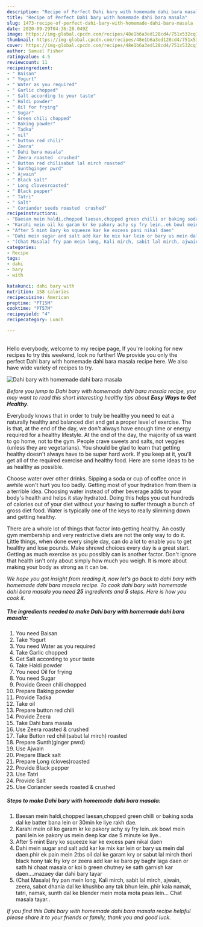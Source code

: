 ```yaml
---
description: "Recipe of Perfect Dahi bary with homemade dahi bara masala"
title: "Recipe of Perfect Dahi bary with homemade dahi bara masala"
slug: 1473-recipe-of-perfect-dahi-bary-with-homemade-dahi-bara-masala
date: 2020-09-29T04:36:28.049Z
image: https://img-global.cpcdn.com/recipes/48e1b6a3ed128cd4/751x532cq70/dahi-bary-with-homemade-dahi-bara-masala-recipe-main-photo.jpg
thumbnail: https://img-global.cpcdn.com/recipes/48e1b6a3ed128cd4/751x532cq70/dahi-bary-with-homemade-dahi-bara-masala-recipe-main-photo.jpg
cover: https://img-global.cpcdn.com/recipes/48e1b6a3ed128cd4/751x532cq70/dahi-bary-with-homemade-dahi-bara-masala-recipe-main-photo.jpg
author: Samuel Fisher
ratingvalue: 4.5
reviewcount: 11
recipeingredient:
- " Baisan"
- " Yogurt"
- " Water as you required"
- " Garlic chopped"
- " Salt according to your taste"
- " Haldi powder"
- " Oil for frying"
- " Sugar"
- " Green chili chopped"
- " Baking powder"
- " Tadka"
- " oil"
- " button red chili"
- " Zeera"
- " Dahi bara masala"
- " Zeera roasted  crushed"
- " Button red chilisabut lal mirch roasted"
- " Sunthginger pwrd"
- " Ajwain"
- " Black salt"
- " Long clovesroasted"
- " Black pepper"
- " Tatri"
- " Salt"
- " Coriander seeds roasted  crushed"
recipeinstructions:
- "Baesan mein haldi,chopped laesan,chopped green chilli or baking soda dal ke batter bana lein or 30min ke liye rakh dae."
- "Karahi mein oil ko garam kr ke pakory achy sy fry lein..ek bowl mein pani lein ke pakory us mein deep kar dae 5 minute ke liye.."
- "After 5 mint Bary ko squeeze kar ke excess pani nikal daen"
- "Dahi mein sugar and salt add kar ke mix kar lein or bary us mein dal daen.phir ek pain mein 2tbs oil dal ke garam kry or sabut lal mirch thori black hony tak fry kry or zeera add kar ke baro py baghr laga daen or sath hi chaat masala or koi b green chutney ke sath garnish kar daen....mazaey dar dahi bary tayar"
- "(Chat Masala) fry pan mein long, Kali mirch, sabit lal mirch, ajwain, zeera, sabot dhania dal ke khushbo any tak bhun lein..phir kala namak, tatri, namak, sunth dal ke blender mein mota mota peas lein... Chat masala tayar.."
categories:
- Recipe
tags:
- dahi
- bary
- with

katakunci: dahi bary with 
nutrition: 158 calories
recipecuisine: American
preptime: "PT15M"
cooktime: "PT57M"
recipeyield: "4"
recipecategory: Lunch

---
```

<br>
Hello everybody, welcome to my recipe page, If you're looking for new recipes to try this weekend, look no further! We provide you only the perfect Dahi bary with homemade dahi bara masala recipe here. We also have wide variety of recipes to try.
<br>


![Dahi bary with homemade dahi bara masala](https://img-global.cpcdn.com/recipes/48e1b6a3ed128cd4/751x532cq70/dahi-bary-with-homemade-dahi-bara-masala-recipe-main-photo.jpg)

<i>Before you jump to Dahi bary with homemade dahi bara masala recipe, you may want to read this short interesting healthy tips about <strong>Easy Ways to Get Healthy</strong>.</i>

Everybody knows that in order to truly be healthy you need to eat a naturally healthy and balanced diet and get a proper level of exercise. The  is that, at the end of the day, we don't always have enough time or energy required for a healthy lifestyle. At the end of the day, the majority of us want to go home, not to the gym. People crave sweets and salts, not veggies (unless they are vegetarians). You should be glad to learn that getting healthy doesn't always have to be super hard work. If you keep at it, you'll get all of the required exercise and healthy food. Here are some ideas to be as healthy as possible.

Choose water over other drinks. Sipping a soda or cup of coffee once in awhile won't hurt you too badly. Getting most of your hydration from them is a terrible idea. Choosing water instead of other beverage adds to your body's health and helps it stay hydrated. Doing this helps you cut hundreds of calories out of your diet without your having to suffer through a bunch of gross diet food. Water is typically one of the keys to really slimming down and getting healthy.

There are a whole lot of things that factor into getting healthy. An costly gym membership and very restrictive diets are not the only way to do it. Little things, when done every single day, can do a lot to enable you to get healthy and lose pounds. Make shrewd choices every day is a great start. Getting as much exercise as you possibly can is another factor. Don't ignore that health isn't only about simply how much you weigh. It is more about making your body as strong as it can be. 


<i>We hope you got insight from reading it, now let's go back to dahi bary with homemade dahi bara masala recipe. To cook dahi bary with homemade dahi bara masala you need <strong>25</strong> ingredients and <strong>5</strong> steps. Here is how you cook it.
</i>

##### The ingredients needed to make Dahi bary with homemade dahi bara masala:

1. You need  Baisan
1. Take  Yogurt
1. You need  Water as you required
1. Take  Garlic chopped
1. Get  Salt according to your taste
1. Take  Haldi powder
1. You need  Oil for frying
1. You need  Sugar
1. Provide  Green chili chopped
1. Prepare  Baking powder
1. Provide  Tadka
1. Take  oil
1. Prepare  button red chili
1. Provide  Zeera
1. Take  Dahi bara masala
1. Use  Zeera roasted &amp; crushed
1. Take  Button red chili(sabut lal mirch) roasted
1. Prepare  Sunth(ginger pwrd)
1. Use  Ajwain
1. Prepare  Black salt
1. Prepare  Long (cloves)roasted
1. Provide  Black pepper
1. Use  Tatri
1. Provide  Salt
1. Use  Coriander seeds roasted &amp; crushed


##### Steps to make Dahi bary with homemade dahi bara masala:

1. Baesan mein haldi,chopped laesan,chopped green chilli or baking soda dal ke batter bana lein or 30min ke liye rakh dae.
1. Karahi mein oil ko garam kr ke pakory achy sy fry lein..ek bowl mein pani lein ke pakory us mein deep kar dae 5 minute ke liye..
1. After 5 mint Bary ko squeeze kar ke excess pani nikal daen
1. Dahi mein sugar and salt add kar ke mix kar lein or bary us mein dal daen.phir ek pain mein 2tbs oil dal ke garam kry or sabut lal mirch thori black hony tak fry kry or zeera add kar ke baro py baghr laga daen or sath hi chaat masala or koi b green chutney ke sath garnish kar daen....mazaey dar dahi bary tayar
1. (Chat Masala) fry pan mein long, Kali mirch, sabit lal mirch, ajwain, zeera, sabot dhania dal ke khushbo any tak bhun lein..phir kala namak, tatri, namak, sunth dal ke blender mein mota mota peas lein... Chat masala tayar..


<i>If you find this Dahi bary with homemade dahi bara masala recipe helpful please share it to your friends or family, thank you and good luck.</i>
